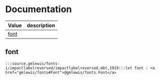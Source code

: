 # Documentation
|Value|description|
|---|---|
|[font](#font)||

## font

```moonbit
:::source,gmlewis/fonts-i/impactlabelreversed/impactlabelreversed.mbt,1919:::let font : <a href="gmlewis/fonts#Font">@gmlewis/fonts.Font</a>
```

